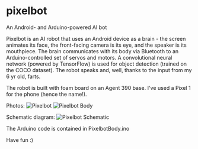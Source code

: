 # pixelbot
An Android- and Arduino-powered AI bot

 Pixelbot is an AI robot that uses an Android device as a brain - the screen animates its face,
 the front-facing camera is its eye, and the speaker is its mouthpiece. The brain communicates
 with its body via Bluetooth to an Arduino-controlled set of servos and motors. A convolutional neural
 network (powered by TensorFlow) is used for object detection (trained on the COCO dataset). The robot
 speaks and, well, thanks to the input from my 6 yr old, farts.
 
 The robot is built with foam board on an Agent 390 base. I've used a Pixel 1 for the phone (hence the name!). 
 
 Photos: 
 ![Pixelbot](https://github.com/daveyburke/pixelbot/blob/master/Pixelbot.jpg)
 ![Pixelbot Body](https://github.com/daveyburke/pixelbot/blob/master/Pixelbot_Back.jpg)
 
 Schematic diagram:
  ![Pixelbot Schematic](https://github.com/daveyburke/pixelbot/blob/master/Schematic.jpg)
  
 The Arduino code is contained in PixelbotBody.ino
 
 Have fun :)
